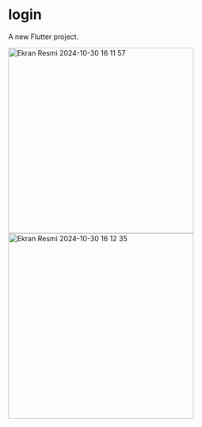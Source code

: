 # login

A new Flutter project.


<img width="374" alt="Ekran Resmi 2024-10-30 16 11 57" src="https://github.com/user-attachments/assets/26d4b015-eb1c-426f-b2a0-2c69ee462ad0">

<img width="374" alt="Ekran Resmi 2024-10-30 16 12 35" src="https://github.com/user-attachments/assets/6b4fc483-71e0-4e12-b2c5-f70833ab4430">
